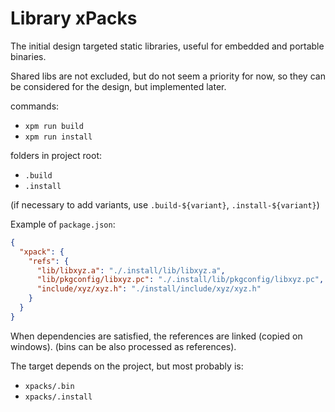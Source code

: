 # Library xPacks

The initial design targeted static libraries, useful for embedded and 
portable binaries.

Shared libs are not excluded, but do not seem a priority for now, so they can 
be considered for the design, but implemented later.

commands:

- `xpm run build`
- `xpm run install`

folders in project root:

- `.build`
- `.install`

(if necessary to add variants, use `.build-${variant}`, `.install-${variant}`)

Example of `package.json`:

```json
{
  "xpack": {
    "refs": {
      "lib/libxyz.a": "./.install/lib/libxyz.a",
      "lib/pkgconfig/libxyz.pc": "./.install/lib/pkgconfig/libxyz.pc",
      "include/xyz/xyz.h": "./install/include/xyz/xyz.h"
    }
  }
}
```

When dependencies are satisfied, the references are linked (copied on windows).
(bins can be also processed as references).

The target depends on the project, but most probably is:

- `xpacks/.bin`
- `xpacks/.install`

